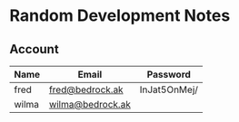 # Random Development Notes 

## Account

| Name  | Email            | Password     |
|-------|------------------|--------------|
| fred  | fred@bedrock.ak  | InJat5OnMej/ |
| wilma | wilma@bedrock.ak |              |